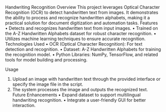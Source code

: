 Handwriting Recognition
Overview
This project leverages Optical Character Recognition (OCR) to detect handwritten text from images. It demonstrates the ability to process and recognize handwritten alphabets, making it a practical solution for document digitization and automation tasks.
Features
•	Detects and recognizes handwritten text from input images.
•	Trained on the A-Z Handwritten Alphabets dataset for robust character recognition.
•	Utilizes machine learning techniques to ensure accurate recognition.
Technologies Used
•	OCR (Optical Character Recognition): For text detection and recognition.
•	Dataset: A-Z Handwritten Alphabets for training the recognition model.
•	Python Libraries: NumPy, TensorFlow, and related tools for model building and processing.

Usage
1.	Upload an image with handwritten text through the provided interface or specify the image file in the script.
2.	The system processes the image and outputs the recognized text.
Future Enhancements
•	Expand dataset to support multilingual handwriting recognition.
•	Integrate a user-friendly GUI for better interaction.
